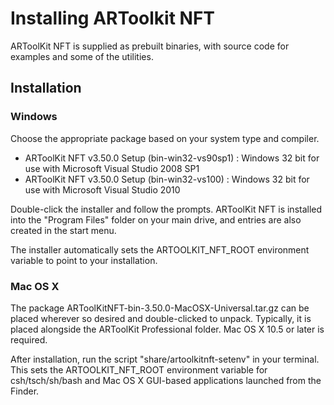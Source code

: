 # Installing ARToolkit NFT

ARToolKit NFT is supplied as prebuilt binaries, with source code for examples and some of the utilities.

## Installation

### Windows

Choose the appropriate package based on your system type and compiler.

-   ARToolKit NFT v3.50.0 Setup (bin-win32-vs90sp1) : Windows 32 bit for use with Microsoft Visual Studio 2008 SP1
-   ARToolKit NFT v3.50.0 Setup (bin-win32-vs100) : Windows 32 bit for use with Microsoft Visual Studio 2010

Double-click the installer and follow the prompts. ARToolKit NFT is installed into the "Program Files" folder on your main drive, and entries are also created in the start menu.

The installer automatically sets the ARTOOLKIT_NFT_ROOT environment variable to point to your installation.

### Mac OS X

The package ARToolKitNFT-bin-3.50.0-MacOSX-Universal.tar.gz can be placed wherever so desired and double-clicked to unpack. Typically, it is placed alongside the ARToolKit Professional folder. Mac OS X 10.5 or later is required.

After installation, run the script "share/artoolkitnft-setenv" in your terminal. This sets the ARTOOLKIT_NFT_ROOT environment variable for csh/tsch/sh/bash and Mac OS X GUI-based applications launched from the Finder.